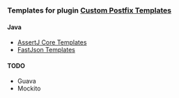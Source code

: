 ### Templates for plugin [Custom Postfix Templates](https://plugins.jetbrains.com/plugin/9862-custom-postfix-templates)

#### Java
- [AssertJ Core Templates](templates/assertj-core.postfixTemplates)
- [FastJson Templates](templates/fastjson.postfixTemplates)


#### TODO
- Guava
- Mockito
